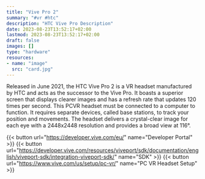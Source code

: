 ```yaml
---
title: "Vive Pro 2"
summary: "#vr #htc"
description: "HTC Vive Pro Description"
date: 2023-08-23T13:52:17+02:00
lastmod: 2023-08-23T13:52:17+02:00
draft: false
images: []
type: "hardware"
resources:
- name: "image"
  src: "card.jpg"
---
```

Released in June 2021, the HTC Vive Pro 2 is a VR headset manufactured by HTC and acts as the successor to the Vive Pro. It boasts a superior screen that displays clearer images and has a refresh rate that updates 120 times per second. This PCVR headset must be connected to a computer to function. It requires separate devices, called base stations, to track your position and movements. The headset delivers a crystal-clear image for each eye with a 2448x2448 resolution and provides a broad view at 116°.

{{< button url="https://developer.vive.com/eu/" name="Developer Portal" >}}
{{< button url="https://developer.vive.com/resources/viveport/sdk/documentation/english/viveport-sdk/integration-viveport-sdk/" name="SDK" >}}
{{< button url="https://www.vive.com/us/setup/pc-vr/" name="PC VR Headset Setup" >}}